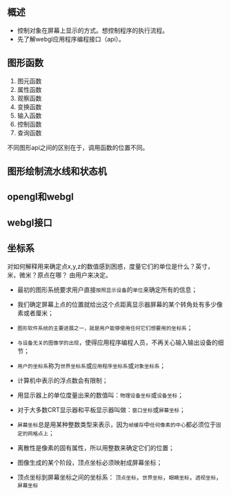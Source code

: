 ## 概述

* 控制对象在屏幕上显示的方式。想控制程序的执行流程。
* 先了解webgl应用程序编程接口（api）。

## 图形函数

1. 图元函数
2. 属性函数
3. 观察函数
4. 变换函数
5. 输入函数
6. 控制函数
7. 查询函数

不同图形api之间的区别在于，调用函数的位置不同。

## 图形绘制流水线和状态机

## opengl和webgl

## webgl接口

## 坐标系

对如何解释用来确定点x,y,z的数值感到困惑，度量它们的单位是什么？英寸，米，微米？原点在哪？ 由用户来决定。

* 最初的图形系统要求用户直接`按照显示设备`的`单位`来确定所有的信息；
* 我们确定屏幕上点的位置就给出这个点距离显示器屏幕的某个转角处有多少像素或者厘米；
* `图形软件系统的主要进展之一，就是用户能够使用任何它们想要用的坐标系`；
* `与设备无关的图像学的出现`，使得应用程序编程人员，不再关心输入输出设备的细节；
* `用户的坐标系`称为`世界坐标系`或`应用程序坐标系`或`对象坐标系`；
* 计算机中表示的浮点数会有限制；

* 用显示器上的单位度量出来的数值叫：`物理设备坐标`或`设备坐标`；
* 对于大多数CRT显示器和平板显示器叫做：`窗口坐标`或`屏幕坐标`；
* `屏幕坐标`总是用某种整数类型来表示，因为`帧缓存`中`任何像素的中心`都必须位于`固定的网格点上`；
* 离散性是像素的固有属性，所以用整数来确定它们的位置；
* 图像生成的某个阶段，顶点坐标必须映射成屏幕坐标；
* 顶点坐标到屏幕坐标之间的坐标系： `顶点坐标`，`世界坐标`，`眼睛坐标`，`透视坐标`，`屏幕坐标`
